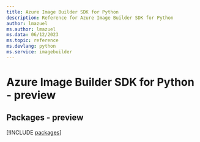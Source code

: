 ```yaml
---
title: Azure Image Builder SDK for Python
description: Reference for Azure Image Builder SDK for Python
author: lmazuel
ms.author: lmazuel
ms.data: 06/12/2023
ms.topic: reference
ms.devlang: python
ms.service: imagebuilder
---
```

# Azure Image Builder SDK for Python - preview
## Packages - preview
[!INCLUDE [packages](image-builder-index.md)]